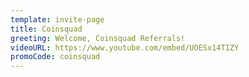 ```yaml
---
template: invite-page
title: Coinsquad
greeting: Welcome, Coinsquad Referrals!
videoURL: https://www.youtube.com/embed/UOESx14TIZY
promoCode: coinsquad
---
```


